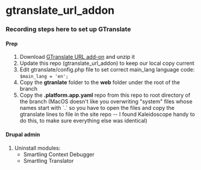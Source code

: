 # gtranslate_url_addon
<h3>Recording steps here to set up GTranslate</h3>
<h4>Prep</h4>
<ol style="margin-left:1em;">
    <li>Download <a href="http://gtranslate.net/downloads/gtranslate_url_addon.zip">GTranslate URL add-on</a> and unzip it</li>
    <li>Update this repo (gtranslate_url_addon) to keep our local copy current</li>
    <li>Edit gtranslate/config.php file to set correct main_lang language code: <code>$main_lang = 'en';</code></li>
    <li>Copy the <strong>gtranlate</strong> folder to the <strong>web</strong> folder under the root of the branch</li>
    <li>Copy the <strong>.platform.app.yaml</strong> repo from this repo to root directory of the branch (MacOS doesn't like you overwriting "system" files whose names start with `.` so you have to open the files and copy the gtranslate lines to file in the site repo -- I found Kaleidoscope handy to do this, to make sure everything else was identical)</li>
</ol>
<h4>Drupal admin</h4>
<ol>
  <li>Uninstall modules:
<ul>
  <li>Smartling Context Debugger</li>
  <li>Smartling Translator</li>
</ul>
  </li>
</ol>
